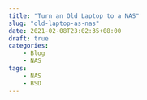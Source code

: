 ```yaml
---
title: "Turn an Old Laptop to a NAS"
slug: "old-laptop-as-nas"
date: 2021-02-08T23:02:35+08:00
draft: true
categories:
    - Blog
    - NAS
tags:
    - NAS
    - BSD
---
```


